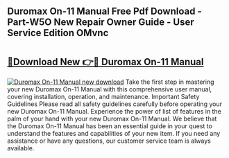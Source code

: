 ## Duromax On-11 Manual Free Pdf Download - Part-W5O New Repair Owner Guide - User Service Edition OMvnc

# <h2><a href="http://bc39121.oget.top/?id=Duromax+On-11+Manual">🔗Download New 👉🔴 Duromax On-11 Manual</a></h2>

[![Duromax On-11 Manual new download](https://i.imgur.com/5g1atiW.png)](http://bc39121.oget.top/?id=Duromax+On-11+Manual)
Take the first step in mastering your new Duromax On-11 Manual with this comprehensive user manual, covering installation, operation, and maintenance. Important Safety Guidelines Please read all safety guidelines carefully before operating your new Duromax On-11 Manual. Experience the power of list of features in the palm of your hand with your new Duromax On-11 Manual. We believe that the Duromax On-11 Manual has been an essential guide in your quest to understand the features and capabilities of your new item. If you need any assistance or have any questions, our customer service team is always available.
